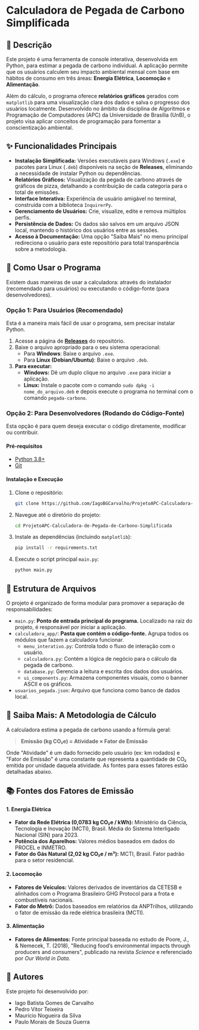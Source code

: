 # Calculadora de Pegada de Carbono Simplificada

[](https://www.google.com/search?q=https://github.com/IagoBGCarvalho/ProjetoAPC-Calculadora-de-Pegada-de-Carbono-Simplificada/releases)

## 📖 Descrição

Este projeto é uma ferramenta de console interativa, desenvolvida em Python, para estimar a pegada de carbono individual. A aplicação permite que os usuários calculem seu impacto ambiental mensal com base em hábitos de consumo em três áreas: **Energia Elétrica**, **Locomoção** e **Alimentação**.

Além do cálculo, o programa oferece **relatórios gráficos** gerados com `matplotlib` para uma visualização clara dos dados e salva o progresso dos usuários localmente. Desenvolvido no âmbito da disciplina de Algoritmos e Programação de Computadores (APC) da Universidade de Brasília (UnB), o projeto visa aplicar conceitos de programação para fomentar a conscientização ambiental.

## ✨ Funcionalidades Principais

  * **Instalação Simplificada:** Versões executáveis para Windows (`.exe`) e pacotes para Linux (`.deb`) disponíveis na seção de **Releases**, eliminando a necessidade de instalar Python ou dependências.
  * **Relatórios Gráficos:** Visualização da pegada de carbono através de gráficos de pizza, detalhando a contribuição de cada categoria para o total de emissões.
  * **Interface Interativa:** Experiência de usuário amigável no terminal, construída com a biblioteca `InquirerPy`.
  * **Gerenciamento de Usuários:** Crie, visualize, edite e remova múltiplos perfis.
  * **Persistência de Dados:** Os dados são salvos em um arquivo JSON local, mantendo o histórico dos usuários entre as sessões.
  * **Acesso à Documentação:** Uma opção "Saiba Mais" no menu principal redireciona o usuário para este repositório para total transparência sobre a metodologia.

## 🚀 Como Usar o Programa

Existem duas maneiras de usar a calculadora: através do instalador (recomendado para usuários) ou executando o código-fonte (para desenvolvedores).

### Opção 1: Para Usuários (Recomendado)

Esta é a maneira mais fácil de usar o programa, sem precisar instalar Python.

1.  Acesse a página de [**Releases**](https://github.com/IagoBGCarvalho/ProjetoAPC-Calculadora-de-Pegada-de-Carbono-Simplificada/releases) do repositório.
2.  Baixe o arquivo apropriado para o seu sistema operacional:
      * Para **Windows**: Baixe o arquivo `.exe`.
      * Para **Linux (Debian/Ubuntu)**: Baixe o arquivo `.deb`.
3.  **Para executar:**
      * **Windows:** Dê um duplo clique no arquivo `.exe` para iniciar a aplicação.
      * **Linux:** Instale o pacote com o comando `sudo dpkg -i nome_do_arquivo.deb` e depois execute o programa no terminal com o comando `pegada-carbono`.

### Opção 2: Para Desenvolvedores (Rodando do Código-Fonte)

Esta opção é para quem deseja executar o código diretamente, modificar ou contribuir.

#### Pré-requisitos

  * [Python 3.8+](https://www.python.org/downloads/)
  * [Git](https://git-scm.com/downloads/)

#### Instalação e Execução

1.  Clone o repositório:
    ```bash
    git clone https://github.com/IagoBGCarvalho/ProjetoAPC-Calculadora-de-Pegada-de-Carbono-Simplificada.git
    ```
2.  Navegue até o diretório do projeto:
    ```bash
    cd ProjetoAPC-Calculadora-de-Pegada-de-Carbono-Simplificada
    ```
3.  Instale as dependências (incluindo `matplotlib`):
    ```bash
    pip install -r requirements.txt
    ```
4.  Execute o script principal `main.py`:
    ```bash
    python main.py
    ```

## 📂 Estrutura de Arquivos

O projeto é organizado de forma modular para promover a separação de responsabilidades:

  * `main.py`: **Ponto de entrada principal do programa.** Localizado na raiz do projeto, é responsável por iniciar a aplicação.
  * `calculadora_app/`: **Pasta que contém o código-fonte.** Agrupa todos os módulos que fazem a calculadora funcionar.
      * `menu_interativo.py`: Controla todo o fluxo de interação com o usuário.
      * `calculadora.py`: Contém a lógica de negócio para o cálculo da pegada de carbono.
      * `database.py`: Gerencia a leitura e escrita dos dados dos usuários.
      * `ui_components.py`: Armazena componentes visuais, como o banner ASCII e os gráficos.
  * `usuarios_pegada.json`: Arquivo que funciona como banco de dados local.

## 🧠 Saiba Mais: A Metodologia de Cálculo

A calculadora estima a pegada de carbono usando a fórmula geral:

> **Emissão (kg CO₂e) = Atividade × Fator de Emissão**

Onde "Atividade" é um dado fornecido pelo usuário (ex: km rodados) e "Fator de Emissão" é uma constante que representa a quantidade de CO₂ emitida por unidade daquela atividade. As fontes para esses fatores estão detalhadas abaixo.

## 📚 Fontes dos Fatores de Emissão

#### 1\. Energia Elétrica

  * **Fator da Rede Elétrica (0,0783 kg CO₂e / kWh):** Ministério da Ciência, Tecnologia e Inovação (MCTI), Brasil. Média do Sistema Interligado Nacional (SIN) para 2023.
  * **Potência dos Aparelhos:** Valores médios baseados em dados do PROCEL e INMETRO.
  * **Fator do Gás Natural (2,02 kg CO₂e / m³):** MCTI, Brasil. Fator padrão para o setor residencial.

#### 2\. Locomoção

  * **Fatores de Veículos:** Valores derivados de inventários da CETESB e alinhados com o Programa Brasileiro GHG Protocol para a frota e combustíveis nacionais.
  * **Fator do Metrô:** Dados baseados em relatórios da ANPTrilhos, utilizando o fator de emissão da rede elétrica brasileira (MCTI).

#### 3\. Alimentação

  * **Fatores de Alimentos:** Fonte principal baseada no estudo de Poore, J., & Nemecek, T. (2018), "Reducing food’s environmental impacts through producers and consumers", publicado na revista *Science* e referenciado por *Our World in Data*.

## 👥 Autores

Este projeto foi desenvolvido por:

  * Iago Batista Gomes de Carvalho
  * Pedro Vitor Teixeira
  * Maurício Nogueira da Silva
  * Paulo Morais de Souza Guerra